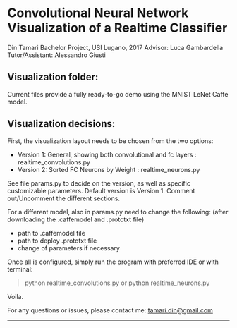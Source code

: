 
# Convolutional Neural Network Visualization of a Realtime Classifier

Din Tamari
Bachelor Project, USI Lugano, 2017
Advisor: Luca Gambardella
Tutor/Assistant: Alessandro Giusti


## Visualization folder:
Current files provide a fully ready-to-go demo using the MNIST LeNet Caffe model.

## Visualization decisions:
First, the visualization layout needs to be chosen from the two options:
- Version 1: General, showing both convolutional and fc layers : realtime_convolutions.py
- Version 2: Sorted FC Neurons by Weight : realtime_neurons.py

See file params.py to decide on the version, as well as specific customizable parameters.
Default version is Version 1. Comment out/Uncomment the different sections.

For a different model, also in params.py need to change the following:
(after downloading the .caffemodel and .prototxt file)
- path to .caffemodel file
- path to deploy .prototxt file
- change of parameters if necessary


Once all is configured, simply run the program with preferred IDE or with terminal:
> python realtime_convolutions.py
or
> python realtime_neurons.py

Voila.

For any questions or issues, please contact me:
tamari.din@gmail.com


----------------------------------------------------------------------------------------------------------
